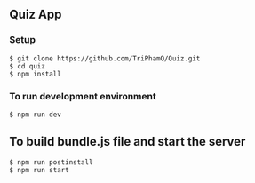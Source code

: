 ## Quiz App

### Setup
    $ git clone https://github.com/TriPhamQ/Quiz.git
    $ cd quiz
    $ npm install
    
### To run development environment
    $ npm run dev
    
## To build bundle.js file and start the server 
    $ npm run postinstall
    $ npm run start 